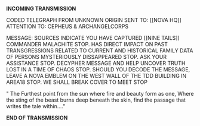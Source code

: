 **INCOMING TRANSMISSION**

CODED TELEGRAPH FROM UNKNOWN ORIGIN
SENT TO: [[NOVA HQ]]
ATTENTION TO:
CEPHEUS & ARCHANGELCORPS  

MESSAGE: SOURCES INDICATE YOU HAVE CAPTURED [[NINE TAILS]] COMMANDER MALACHITE STOP. HAS DIRECT IMPACT ON PAST TRANSGRESSIONS RELATED TO CURRENT AND HISTORICAL FAMILY DATA OF PERSONS MYSTERIOUSLY DISSAPPEARED STOP.
ASK YOUR ASSISTANCE STOP. DECYPHER MESSAGE AND HELP UNCOVER TRUTH LOST IN A TIME OF CHAOS STOP.
SHOULD YOU DECODE THE MESSAGE, LEAVE A NOVA EMBLEM ON THE WEST WALL OF THE TDD BUILDING IN AREA18 STOP. WE SHALL BREAK COVER TO MEET STOP  

" The Furthest point from the sun where fire and beauty form as one, Where the sting of the beast burns deep beneath the skin, find the passage that writes the tale within…."

**END OF TRANSMISSION**